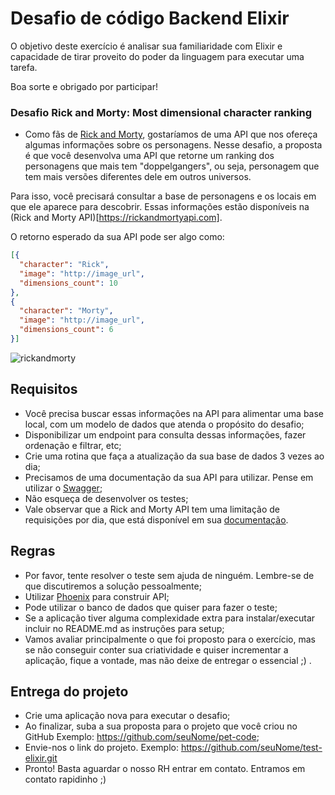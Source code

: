 # Desafio de código Backend Elixir

O objetivo deste exercício é analisar sua familiaridade com Elixir e capacidade
de tirar proveito do poder da linguagem para executar uma tarefa.

Boa sorte e obrigado por participar!

### Desafio Rick and Morty: Most dimensional character ranking

  - Como fãs de [Rick and Morty](http://www.adultswim.com/videos/rick-and-morty/),
  gostaríamos de uma API que nos ofereça algumas informações sobre os personagens.
  Nesse desafio, a proposta é que você desenvolva uma API que retorne um
  ranking dos personagens que mais tem "doppelgangers", ou seja, personagem que
  tem mais versões diferentes dele em outros universos.

  Para isso, você precisará consultar a base de personagens e os locais em que
  ele aparece para descobrir.
  Essas informações estão disponíveis na
  (Rick and Morty API)[https://rickandmortyapi.com].

  O retorno esperado da sua API pode ser algo como:
  ```json
  [{
    "character": "Rick",
    "image": "http://image_url",
    "dimensions_count": 10
  },
  {
    "character": "Morty",
    "image": "http://image_url",
    "dimensions_count": 6
  }]
  ```

  ![rickandmorty](https://user-images.githubusercontent.com/463350/64463152-80053a00-d0f2-11e9-8996-7a360ea343f4.gif)

## Requisitos

  * Você precisa buscar essas informações na API para alimentar uma base local,
    com um modelo de dados que atenda o propósito do desafio;
  * Disponibilizar um endpoint para consulta dessas informações, fazer ordenação
  e filtrar, etc;
  * Crie uma rotina que faça a atualização da sua base de dados 3 vezes ao dia;
  * Precisamos de uma documentação da sua API para utilizar. Pense em utilizar
    o [Swagger](https://swagger.io/);
  * Não esqueça de desenvolver os testes;
  * Vale observar que a Rick and Morty API tem uma limitação de requisições por
    dia, que está disponível em sua
   [documentação](https://rickandmortyapi.com/documentation).


## Regras
  * Por favor, tente resolver o teste sem ajuda de ninguém. Lembre-se de que
  discutiremos a solução pessoalmente;
  * Utilizar [Phoenix](https://phoenixframework.org/) para construir API;
  * Pode utilizar o banco de dados que quiser para fazer o teste;
  * Se a aplicação tiver alguma complexidade extra para instalar/executar incluir
  no README.md as instruções para setup;
  * Vamos avaliar principalmente o que foi proposto para o exercício,
  mas se não conseguir conter sua criatividade e quiser incrementar a aplicação,
  fique a vontade, mas não deixe de entregar o essencial ;) .

## Entrega do projeto

- Crie uma aplicação nova para executar o desafio;
- Ao finalizar, suba a sua proposta para o projeto que você criou no GitHub
Exemplo: https://github.com/seuNome/pet-code;
- Envie-nos o link do projeto. Exemplo: https://github.com/seuNome/test-elixir.git
- Pronto! Basta aguardar o nosso RH entrar em contato. Entramos em contato rapidinho ;)
